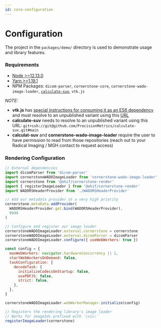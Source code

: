 ```yaml
---
id: core-configuration
---
```



# Configuration

The project in the `packages/demo/` directory is used to demonstrate usage and
library features.

### Requirements

- [Node >=12.13.0](https://nodejs.org/en/download/)
- [Yarn >=1.19.1](https://classic.yarnpkg.com/en/docs/install/)
- NPM Packages: `dicom-parser`, `cornerstone-core`, `cornerstone-wado-image-loader`, [`calculate-suv`](https://github.com/PrecisionMetrics/calculate-suv), `vtk.js`

_NOTE:_

- **vtk.js** has [special instructions for consuming it as an ES6 dependency](https://kitware.github.io/vtk-js/docs/intro_vtk_as_es6_dependency.html) and must resolve to an unpublished variant using this [URL](https://github.com/swederik/vtk-js.git#perf/md5-built)
- **calculate-suv** needs to resolve to an unpublished variant using this URL: `git+ssh://git@github.com/PrecisionMetrics/calculate-suv.git#main`
- **calculat-suv** and **cornerstone-wado-image-loader** require the user to have permission to read from those repositories (reach out to your Radical Imaging / MGH contact to request access)

### Rendering Configuration

```js title="packages/demo/src/helpers/initCornerstone.js"
// External dependencies
import dicomParser from 'dicom-parser'
import cornerstoneWADOImageLoader from 'cornerstone-wado-image-loader'
import cornerstone from '@ohif/cornerstone-render'
import { registerImageLoader } from '@ohif/cornerstone-render'
import WADORSHeaderProvider from './WADORSHeaderProvider'

// Add our metadata provider at a very high priority
cornerstone.metaData.addProvider(
  WADORSHeaderProvider.get.bind(WADORSHeaderProvider),
  9999
)

// Configure and register our image loader
cornerstoneWADOImageLoader.external.cornerstone = cornerstone
cornerstoneWADOImageLoader.external.dicomParser = dicomParser
cornerstoneWADOImageLoader.configure({ useWebWorkers: true })

const config = {
  maxWebWorkers: navigator.hardwareConcurrency || 1,
  startWebWorkersOnDemand: false,
  taskConfiguration: {
    decodeTask: {
      initializeCodecsOnStartup: false,
      usePDFJS: false,
      strict: false,
    },
  },
}

cornerstoneWADOImageLoader.webWorkerManager.initialize(config)

// Registers the rendering library's image loader
// Works for imageIds prefixed with `csiv:`
registerImageLoader(cornerstone)
```
